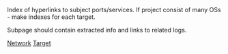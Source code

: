 Index of hyperlinks to subject ports/services. If project consist of many OSs - make indexes for each target.  

Subpage should contain extracted info and links to related logs.

[Network](2-network.md)
[Target](3-target.md)
